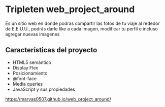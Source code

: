 # Tripleten web_project_around
Es un sitio web en donde podras compartir las fotos de tu viaje al rededor de E.E.U.U., podrás darle like a cada imagen, modificar tu perfil e incluso agregar nuevas imagenes

## Características del proyecto

- HTML5 semántico
- Display Flex
- Posicionamiento
- @font-face
- Media queries
- JavaScript y sus propiedades

https://marvas0507.github.io/web_project_around/